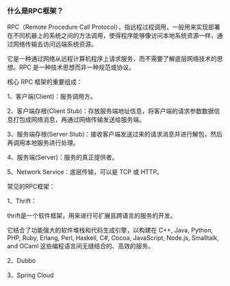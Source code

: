 ### 什么是RPC框架？


RPC（Remote Procedure Call Protocol），指远程过程调用，一般用来实现部署在不同机器上的系统之间的方法调用，使得程序能够像访问本地系统资源一样，通过网络传输去访问远端系统资源。

它是一种通过网络从远程计算机程序上请求服务，而不需要了解底层网络技术的思想。RPC 是一种技术思想而非一种规范或协议。

核心 RPC 框架的重要组成：

1、客户端(Client)：服务调用方。

2、客户端存根(Client Stub)：存放服务端地址信息，将客户端的请求参数数据信息打包成网络消息，再通过网络传输发送给服务端。

3、服务端存根(Server Stub)：接收客户端发送过来的请求消息并进行解包，然后再调用本地服务进行处理。

4、服务端(Server)：服务的真正提供者。

5、Network Service：底层传输，可以是 TCP 或 HTTP。


常见的RPC框架：

1、Thrift：

thrift是一个软件框架，用来进行可扩展且跨语言的服务的开发。

它结合了功能强大的软件堆栈和代码生成引擎，以构建在 C++, Java, Python, PHP, Ruby, Erlang, Perl, Haskell, C#, Cocoa, JavaScript, Node.js, Smalltalk, and OCaml 这些编程语言间无缝结合的、高效的服务。

2、Dubbo


3、Spring Cloud

